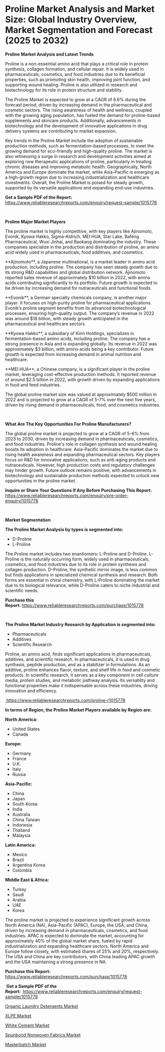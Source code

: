 <p><h1>Proline Market Analysis and Market Size: Global Industry Overview, Market Segmentation and Forecast (2025 to 2032)</h1></p><p><strong>Proline Market Analysis and Latest Trends</strong></p>
<p><p>Proline is a non-essential amino acid that plays a critical role in protein synthesis, collagen formation, and cellular repair. It is widely used in pharmaceuticals, cosmetics, and food industries due to its beneficial properties, such as promoting skin health, improving joint function, and supporting wound healing. Proline is also utilized in research and biotechnology for its role in protein structure and stability.</p><p>The Proline Market is expected to grow at a CAGR of 6.6% during the forecast period, driven by increasing demand in the pharmaceutical and cosmetic sectors. The rising awareness of health and wellness, coupled with the growing aging population, has fueled the demand for proline-based supplements and skincare products. Additionally, advancements in biotechnology and the development of innovative applications in drug delivery systems are contributing to market expansion.</p><p>Key trends in the Proline Market include the adoption of sustainable production methods, such as fermentation-based processes, to meet the growing demand for eco-friendly and high-quality proline. The market is also witnessing a surge in research and development activities aimed at exploring new therapeutic applications of proline, particularly in treating chronic diseases and improving metabolic health. Geographically, North America and Europe dominate the market, while Asia-Pacific is emerging as a high-growth region due to increasing industrialization and healthcare investments. Overall, the Proline Market is poised for steady growth, supported by its versatile applications and expanding end-use industries.</p></p>
<p><strong>Get a Sample PDF of the Report:&nbsp;</strong> <a href="https://www.reliableresearchreports.com/enquiry/request-sample/1015778?utm_campaign=120&utm_medium=2&utm_source=Github&utm_content=ia&utm_term=24012025&utm_id=proline">https://www.reliableresearchreports.com/enquiry/request-sample/1015778</a></p>
<p>&nbsp;</p>
<p><strong>Proline Major Market Players</strong></p>
<p><p>The proline market is highly competitive, with key players like Ajinomoto, Evonik, Kyowa Hakko, Sigma-Aldrich, MEI HUA, Star Lake, Bafeng Pharmaceutical, Wuxi Jinhai, and Baokang dominating the industry. These companies specialize in the production and distribution of proline, an amino acid widely used in pharmaceuticals, food additives, and cosmetics.</p><p>**Ajinomoto**, a Japanese multinational, is a market leader in amino acid production, including proline. The company has seen steady growth due to its strong R&D capabilities and global distribution network. Ajinomoto reported sales revenue of approximately $10 billion in 2022, with amino acids contributing significantly to its portfolio. Future growth is expected to be driven by increasing demand for nutraceuticals and functional foods.</p><p>**Evonik**, a German specialty chemicals company, is another major player. It focuses on high-purity proline for pharmaceutical applications. Evonik’s proline segment benefits from its advanced biotechnological processes, ensuring high-quality output. The company’s revenue in 2022 was around $18 billion, with steady growth anticipated in the pharmaceutical and healthcare sectors.</p><p>**Kyowa Hakko**, a subsidiary of Kirin Holdings, specializes in fermentation-based amino acids, including proline. The company has a strong presence in Asia and is expanding globally. Its revenue in 2022 was approximately $3 billion, with amino acids being a key contributor. Future growth is expected from increasing demand in animal nutrition and healthcare.</p><p>**MEI HUA**, a Chinese company, is a significant player in the proline market, leveraging cost-effective production methods. It reported revenue of around $2.5 billion in 2022, with growth driven by expanding applications in food and feed industries.</p><p>The global proline market size was valued at approximately $500 million in 2022 and is projected to grow at a CAGR of 5-7% over the next five years, driven by rising demand in pharmaceuticals, food, and cosmetics industries.</p></p>
<p>&nbsp;</p>
<p><strong>What Are The Key Opportunities For Proline Manufacturers?</strong></p>
<p><p>The global proline market is projected to grow at a CAGR of 5-6% from 2023 to 2030, driven by increasing demand in pharmaceuticals, cosmetics, and food industries. Proline's role in collagen synthesis and wound healing boosts its adoption in healthcare. Asia-Pacific dominates the market due to rising health awareness and expanding pharmaceutical sectors. Key players focus on R&D for innovative applications, such as anti-aging products and nutraceuticals. However, high production costs and regulatory challenges may hinder growth. Future outlook remains positive, with advancements in biotechnology and sustainable production methods expected to unlock new opportunities in the proline market.</p></p>
<p><strong>Inquire or Share Your Questions If Any Before Purchasing This Report:</strong> <a href="https://www.reliableresearchreports.com/enquiry/pre-order-enquiry/1015778?utm_campaign=120&utm_medium=2&utm_source=Github&utm_content=ia&utm_term=24012025&utm_id=proline">https://www.reliableresearchreports.com/enquiry/pre-order-enquiry/1015778</a></p>
<p>&nbsp;</p>
<p><strong>Market Segmentation</strong></p>
<p><strong>The Proline Market Analysis by types is segmented into:</strong></p>
<p><ul><li>D-Proline</li><li>L-Proline</li></ul></p>
<p><p>The Proline market includes two enantiomers: L-Proline and D-Proline. L-Proline is the naturally occurring form, widely used in pharmaceuticals, cosmetics, and food industries due to its role in protein synthesis and collagen production. D-Proline, the synthetic mirror image, is less common but finds applications in specialized chemical synthesis and research. Both forms are essential in chiral chemistry, with L-Proline dominating the market due to its biological relevance, while D-Proline caters to niche industrial and scientific needs.</p></p>
<p><strong>Purchase this Report:&nbsp;</strong><a href="https://www.reliableresearchreports.com/purchase/1015778?utm_campaign=120&utm_medium=2&utm_source=Github&utm_content=ia&utm_term=24012025&utm_id=proline">https://www.reliableresearchreports.com/purchase/1015778</a></p>
<p>&nbsp;</p>
<p><strong>The Proline Market Industry Research by Application is segmented into:</strong></p>
<p><ul><li>Pharmaceuticals</li><li>Additives</li><li>Scientific Research</li></ul></p>
<p><p>Proline, an amino acid, finds significant applications in pharmaceuticals, additives, and scientific research. In pharmaceuticals, it is used in drug synthesis, peptide production, and as a stabilizer in formulations. As an additive, proline enhances flavor, texture, and shelf life in food and cosmetic products. In scientific research, it serves as a key component in cell culture media, protein studies, and metabolic pathway analysis. Its versatility and functional properties make it indispensable across these industries, driving innovation and efficiency.</p></p>
<p><a href="https://www.reliableresearchreports.com/proline-r1015778?utm_campaign=120&utm_medium=2&utm_source=Github&utm_content=ia&utm_term=24012025&utm_id=proline">&nbsp;https://www.reliableresearchreports.com/proline-r1015778</a></p>
<p><strong>In terms of Region, the Proline Market Players available by Region are:</strong></p>
<p>
    <p> <strong> North America: </strong>
        <ul>
            <li>United States</li>
            <li>Canada</li>
        </ul>
        </p> 
    <p> <strong> Europe: </strong>
        <ul>
            <li>Germany</li>
            <li>France</li>
            <li>U.K.</li>
            <li>Italy</li>
            <li>Russia</li>
        </ul>
        </p> 
    <p> <strong> Asia-Pacific: </strong>
        <ul>
            <li>China</li>
            <li>Japan</li>
            <li>South Korea</li>
            <li>India</li>
            <li>Australia</li>
            <li>China Taiwan</li>
            <li>Indonesia</li>
            <li>Thailand</li>
            <li>Malaysia</li>
        </ul>
        </p> 
    <p> <strong> Latin America: </strong>
        <ul>
            <li>Mexico</li>
            <li>Brazil</li>
            <li>Argentina Korea</li>
            <li>Colombia</li>
        </ul>
        </p> 
    <p> <strong> Middle East & Africa: </strong>
        <ul>
            <li>Turkey</li>
            <li>Saudi</li>
            <li>Arabia</li>
            <li>UAE</li>
            <li>Korea</li>
        </ul>
    </p>
    </p>
<p><p>The proline market is projected to experience significant growth across North America (NA), Asia-Pacific (APAC), Europe, the USA, and China, driven by increasing demand in pharmaceuticals, cosmetics, and food industries. APAC is expected to dominate the market, accounting for approximately 40% of the global market share, fueled by rapid industrialization and expanding healthcare sectors. North America and Europe follow closely, with estimated shares of 25% and 20%, respectively. The USA and China are key contributors, with China leading APAC growth and the USA maintaining a strong presence in NA.</p></p>
<p><strong>Purchase this Report: </strong><a href="https://www.reliableresearchreports.com/purchase/1015778?utm_campaign=120&utm_medium=2&utm_source=Github&utm_content=ia&utm_term=24012025&utm_id=proline">https://www.reliableresearchreports.com/purchase/1015778</a></p>
<p>&nbsp;<strong>Get a Sample PDF of the Report:&nbsp;&nbsp;</strong><a href="https://www.reliableresearchreports.com/enquiry/request-sample/1015778?utm_campaign=120&utm_medium=2&utm_source=Github&utm_content=ia&utm_term=24012025&utm_id=proline">https://www.reliableresearchreports.com/enquiry/request-sample/1015778</a></p>
<p><strong></strong></p>
<p><p><a href="https://github.com/dierdrecrichton210/Market-Research-Report-List-1/blob/main/organic-laundry-detergents-market.md?utm_campaign=120&utm_medium=2&utm_source=Github&utm_content=ia&utm_term=24012025&utm_id=proline">Organic Laundry Detergents Market</a></p><p><a href="https://github.com/SanjidaKhan901/Market-Research-Report-List-1/blob/main/xlpe-market.md?utm_campaign=120&utm_medium=2&utm_source=Github&utm_content=ia&utm_term=24012025&utm_id=proline">XLPE Market</a></p><p><a href="https://github.com/cheryjhonson/Market-Research-Report-List-1/blob/main/white-cement-market.md?utm_campaign=120&utm_medium=2&utm_source=Github&utm_content=ia&utm_term=24012025&utm_id=proline">White Cement Market</a></p><p><a href="https://github.com/reitalippman962/Market-Research-Report-List-1/blob/main/spunbond-nonwoven-fabrics-market.md?utm_campaign=120&utm_medium=2&utm_source=Github&utm_content=ia&utm_term=24012025&utm_id=proline">Spunbond Nonwoven Fabrics Market</a></p><p><a href="https://github.com/AngelaWalsh696/Market-Research-Report-List-1/blob/main/masterbatch-market.md?utm_campaign=120&utm_medium=2&utm_source=Github&utm_content=ia&utm_term=24012025&utm_id=proline">Masterbatch Market</a></p></p>